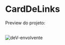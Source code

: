 # CardDeLinks
Preview do projeto:
<br>
<br>

![deV-envolvente](https://user-images.githubusercontent.com/96795530/187304565-081b6a26-2a8d-4fcb-86e2-b66b8ded53a7.png)
